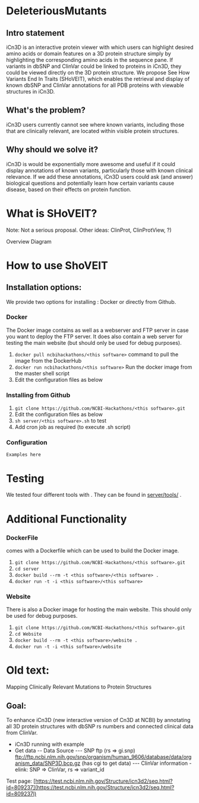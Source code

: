 # DeleteriousMutants

## Intro statement

iCn3D is an interactive protein viewer with which users can highlight desired amino acids or domain features on a 3D protein structure simply by highlighting the corresponding amino acids in the sequence pane. If variants in dbSNP and ClinVar could be linked to proteins in iCn3D, they could be viewed directly on the 3D protein structure. We propose See How Variants End In Traits (SHoVEIT), which enables the retrieval and display of known dbSNP and ClinVar annotations for all PDB proteins with viewable structures in iCn3D.

## What's the problem?

iCn3D users currently cannot see where known variants, including those that are clinically relevant, are located within visible protein structures.

## Why should we solve it?

iCn3D is would be exponentially more awesome and useful if it could display annotations of known variants, particularly those with known clinical relevance. If we add these annotations, iCn3D users could ask (and answer) biological questions and potentially learn how certain variants cause disease, based on their effects on protein function.

# What is SHoVEIT?
Note: Not a serious proposal. Other ideas: ClinProt, ClinProtView, ?)

Overview Diagram

# How to use ShoVEIT

## Installation options:

We provide two options for installing <this software>: Docker or directly from Github.

### Docker

The Docker image contains <this software> as well as a webserver and FTP server in case you want to deploy the FTP server. It does also contain a web server for testing the <this software> main website (but should only be used for debug purposes).

1. `docker pull ncbihackathons/<this software>` command to pull the image from the DockerHub
2. `docker run ncbihackathons/<this software>` Run the docker image from the master shell script
3. Edit the configuration files as below

### Installing <this software> from Github

1. `git clone https://github.com/NCBI-Hackathons/<this software>.git`
2. Edit the configuration files as below
3. `sh server/<this software>.sh` to test
4. Add cron job as required (to execute <this software>.sh script)

### Configuration

```Examples here```

# Testing

We tested four different tools with <this software>. They can be found in [server/tools/](server/tools/) . 

# Additional Functionality

### DockerFile

<this software> comes with a Dockerfile which can be used to build the Docker image.

  1. `git clone https://github.com/NCBI-Hackathons/<this software>.git`
  2. `cd server`
  3. `docker build --rm -t <this software>/<this software> .`
  4. `docker run -t -i <this software>/<this software>`
  
### Website

There is also a Docker image for hosting the main website. This should only be used for debug purposes.

  1. `git clone https://github.com/NCBI-Hackathons/<this software>.git`
  2. `cd Website`
  3. `docker build --rm -t <this software>/website .`
  4. `docker run -t -i <this software>/website`
  
  
  
  # Old text:

Mapping Clinically Relevant Mutations to Protein Structures

## Goal:
To enhance iCn3D (new interactive version of Cn3D at NCBI) by annotating all 3D protein structures with dbSNP rs numbers and connected clinical data from ClinVar.

- iCn3D running with example
- Get data
-- Data Source
--- SNP ftp (rs => gi.snp)
ftp://ftp.ncbi.nlm.nih.gov/snp/organism/human_9606/database/data/organism_data/SNP3D.bcp.gz
(has cgi to get data)
--- ClinVar information - elink: SNP => ClinVar, rs => variant_id

Test page: [https://test.ncbi.nlm.nih.gov/Structure/icn3d2/seq.html?id=809237](https://test.ncbi.nlm.nih.gov/Structure/icn3d2/seq.html?id=809237l)
